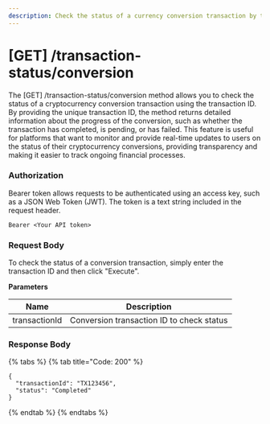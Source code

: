 ```yaml
---
description: Check the status of a currency conversion transaction by transaction ID
---
```


# \[GET] /transaction-status/conversion

The \[GET] /transaction-status/conversion method allows you to check the status of a cryptocurrency conversion transaction using the transaction ID. By providing the unique transaction ID, the method returns detailed information about the progress of the conversion, such as whether the transaction has completed, is pending, or has failed. This feature is useful for platforms that want to monitor and provide real-time updates to users on the status of their cryptocurrency conversions, providing transparency and making it easier to track ongoing financial processes.

### Authorization

Bearer token allows requests to be authenticated using an access key, such as a JSON Web Token (JWT). The token is a text string included in the request header.

```
Bearer <Your API token>
```

### Request Body

To check the status of a conversion transaction, simply enter the transaction ID and then click "Execute".

**Parameters**

| Name          | Description                               |
| ------------- | ----------------------------------------- |
| transactionId | Conversion transaction ID to check status |

### Response Body

{% tabs %}
{% tab title="Code: 200" %}
```
{
  "transactionId": "TX123456",
  "status": "Completed"
}
```
{% endtab %}
{% endtabs %}
